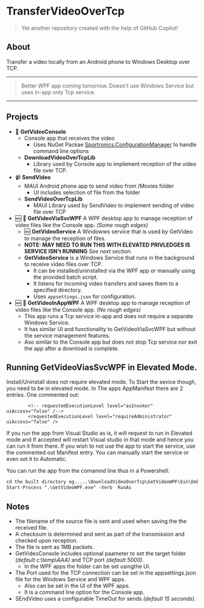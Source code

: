 # TransferVideoOverTcp

> Yet another repository created with the help of GitHub Copilot!

## About
Transfer a video locally from an Android phone to Windows Desktop over TCP.

----
> Better WPF app coming tomorrow.  Doesn't use Windows Service but uses in-app only Tcp service.
----

## Projects
- :movie_camera: **GetVideoConsole**
  - Console app that receives the video
    - Uses NuGet Packae  [Sportronics.ConfigurationManager](https://www.nuget.org/packages/Sportronics.ConfigurationManager) to handle command line options
  - **DownloadVideoOverTcpLib**
    - Library used by Console app to implement reception of the video file over TCP.
- :video_camera: **SendVideo**
  - MAUI Android phone app to send video from /Movies folder
    - UI includes selection of file from the folder
  - **SendVideoOverTcpLib**
    - MAUI Library used by SendVideo to implement sending of video file over TCP
- :new: :running: **GetVideoViaSvcWPF**  A WPF desktop app to manage reception of video files like the Console app. _(Some rough edges)_
  - :new: **GetVideoService** A Windowws service that is used by GetVideo to manage the reception of files.
  - **NOTE: MAY NEED TO RUN THIS WITH ELEVATED PRIVLEDGES IS SERVICE ISN't RUNNING** *See next section.*
  - **GetVideoService** is a Windows Service that runs in the background to receive video files over TCP.
    - It can be installed/uninstalled via the WPF app or manually using the provided batch script.
    - It listens for incoming video transfers and saves them to a specified directory.
    - Uses `appsettings.json` for configuration.
- :new: :running: **GetVideoInAppWPF** A WPF desktop app to manage reception of video files like the Console app. _(No rough edges)_
  - This app runs a Tcp service in-app and does not require a separate Windows Service.
  - It has similar UI and functionality to GetVideoViaSvcWPF but without the service management features.
  - Aso similar to the Console app but does not stop Tcp service nor exit the app after a download is complete.

## Running GetVideoViasSvcWPF in Elevated Mode.
Install/Uninstall does not require elevated mode. To Start the sevice though, you need to be in elevated mode.
In The apps AppManifest there are 2 entries. One commented out:
```xaml
        <!-- requestedExecutionLevel level="asInvoker" uiAccess="false" /-->
        <requestedExecutionLevel level="requireAdministrator" uiAccess="false" />
```
If you run the app from Visual Studio as is, it will request to run in Elevated mode and if accepted will restart Visual studio in that mode and hence you can run it from there.
If you wish to not use the app to start the service, use the commented out Manifest entry.  You can manually start the service or even set it to Automatic.

You can run the app from the comamnd line thus in a Powershell:
```ps
cd the built directory eg.....\DownloadVideoOverTcp\GetVideoWPF\bin\Debug\net9.0-windows
Start-Process ".\GetVideoWPF.exe" -Verb  RunAs
```

## Notes
- The filename of the source file is sent and used when saving the the received file.
- A checksum is determined and sent as part of the transmission and checked upon reception.
- The file is sent as 1MB packets.
- GetVideoConsole includes optional paameter to set the target folder _(default c:\temp\AAA)_ and TCP port _(default 5000)_.
  - In the WPF apps the folder can be set usingthe UI.
- The Port used for the TCP connection can be set in the appsettings.json file for the Windows Service and WPF apps.
  - Also can be set in the UI of the WPF apps.
  - It is a command line option for the Console app.
- SEndVideo uses a configurable TimeOut for sends _(default 15 seconds)_.
